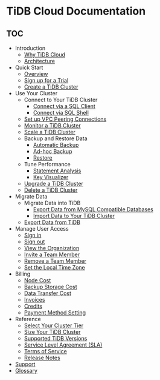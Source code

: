 # TiDB Cloud Documentation

<!-- markdownlint-disable MD007 -->
<!-- markdownlint-disable MD032 -->

## TOC

+ Introduction
  + [Why TiDB Cloud](tidb-cloud-intro.md#why-tidb-cloud)
  + [Architecture](tidb-cloud-intro.md#architecture)
+ Quick Start
  + [Overview](tidb-cloud-quickstart.md#overview)
  + [Sign up for a Trial](tidb-cloud-quickstart.md#sign-up-for-a-trial)
  + [Create a TiDB Cluster](create-tidb-cluster.md)
+ Use Your Cluster
  + Connect to Your TiDB Cluster
    + [Connect via a SQL Client](connect-to-tidb-cluster.md#connect-via-a-sql-client)
    + [Connect via SQL Shell](connect-to-tidb-cluster.md#connect-via-sql-shell)
  + [Set up VPC Peering Connections](set-up-vpc-peering-connections.md)
  + [Monitor a TiDB Cluster](monitor-tidb-cluster.md)
  + [Scale a TiDB Cluster](scale-tidb-cluter.md)
  + Backup and Restore Data
    + [Automatic Backup](backup-and-restore.md#automatic-backup)
    + [Ad-hoc Backup](backup-and-restore.md#ad-hoc-backup)
    + [Restore](backup-and-restore.md#restore)
  + Tune Performance
    + [Statement Analysis](tune-performance.md#statement-analysis)
    + [Key Visualizer](tune-performance.md#key-visualizer)
  + [Upgrade a TiDB Cluster](upgrade-tidb-cluster.md)
  + [Delete a TiDB Cluster](delete-tidb-cluster.md)
+ Migrate Data
  + Migrate Data into TiDB
    + [Export Data from MySQL Compatible Databases](migrate-data-into-tidb.md#step-1-export-data-from-mysql-compatible-databases)
    + [Import Data to Your TiDB Cluster](migrate-data-into-tidb.md#step-2-import-data-to-your-tidb-cluster)
  + [Export Data from TiDB](export-data-from-tidb-cloud.md)
+ Manage User Access
  + [Sign in](manage-user-access.md)
  + [Sign out](manage-user-access.md#sign-out)
  + [View the Organization](manage-user-access.md#view-the-organization)
  + [Invite a Team Member](manage-user-access.md#invite-a-team-member)
  + [Remove a Team Member](manage-user-access.md#remove-a-team-member)
  + [Set the Local Time Zone](manage-user-access.md#set-the-local-time-zone)
+ Billing
  + [Node Cost](tidb-cloud-billing.md#node-cost)
  + [Backup Storage Cost](tidb-cloud-billing.md#backup-storage-cost)
  + [Data Transfer Cost](tidb-cloud-billing.md#data-transfer-cost)
  + [Invoices](tidb-cloud-billing.md#invoices)
  + [Credits](tidb-cloud-billing.md#credits)
  + [Payment Method Setting](tidb-cloud-billing.md#payment-method-setting)
+ Reference
  + [Select Your Cluster Tier](select-cluster-tier.md)
  + [Size Your TiDB Cluster](size-your-cluster.md)
  + [Supported TiDB Versions](supported-tidb-versions.md)
  + [Service Level Agreement (SLA)](service-level-agreement.md)
  + [Terms of Service](terms-of-service.md)
  + [Release Notes](release-notes.md)
+ [Support](tidb-cloud-support.md)
+ [Glossary](glossary.md)
